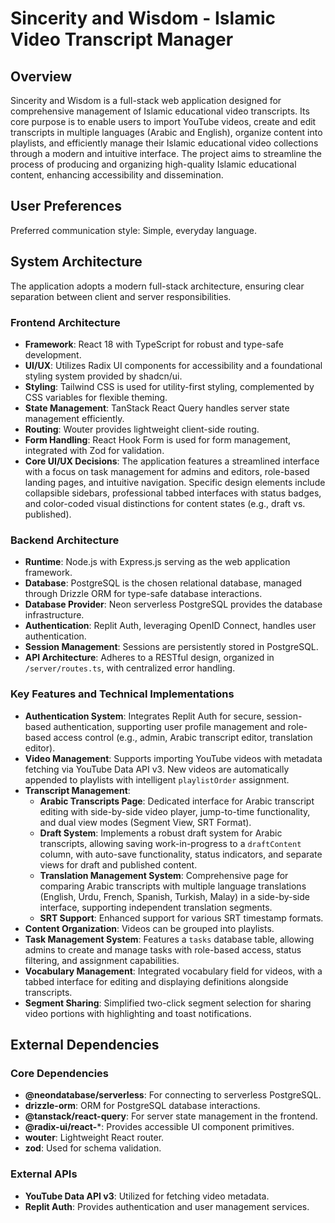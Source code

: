 # Sincerity and Wisdom - Islamic Video Transcript Manager

## Overview

Sincerity and Wisdom is a full-stack web application designed for comprehensive management of Islamic educational video transcripts. Its core purpose is to enable users to import YouTube videos, create and edit transcripts in multiple languages (Arabic and English), organize content into playlists, and efficiently manage their Islamic educational video collections through a modern and intuitive interface. The project aims to streamline the process of producing and organizing high-quality Islamic educational content, enhancing accessibility and dissemination.

## User Preferences

Preferred communication style: Simple, everyday language.

## System Architecture

The application adopts a modern full-stack architecture, ensuring clear separation between client and server responsibilities.

### Frontend Architecture
- **Framework**: React 18 with TypeScript for robust and type-safe development.
- **UI/UX**: Utilizes Radix UI components for accessibility and a foundational styling system provided by shadcn/ui.
- **Styling**: Tailwind CSS is used for utility-first styling, complemented by CSS variables for flexible theming.
- **State Management**: TanStack React Query handles server state management efficiently.
- **Routing**: Wouter provides lightweight client-side routing.
- **Form Handling**: React Hook Form is used for form management, integrated with Zod for validation.
- **Core UI/UX Decisions**: The application features a streamlined interface with a focus on task management for admins and editors, role-based landing pages, and intuitive navigation. Specific design elements include collapsible sidebars, professional tabbed interfaces with status badges, and color-coded visual distinctions for content states (e.g., draft vs. published).

### Backend Architecture
- **Runtime**: Node.js with Express.js serving as the web application framework.
- **Database**: PostgreSQL is the chosen relational database, managed through Drizzle ORM for type-safe database interactions.
- **Database Provider**: Neon serverless PostgreSQL provides the database infrastructure.
- **Authentication**: Replit Auth, leveraging OpenID Connect, handles user authentication.
- **Session Management**: Sessions are persistently stored in PostgreSQL.
- **API Architecture**: Adheres to a RESTful design, organized in `/server/routes.ts`, with centralized error handling.

### Key Features and Technical Implementations
- **Authentication System**: Integrates Replit Auth for secure, session-based authentication, supporting user profile management and role-based access control (e.g., admin, Arabic transcript editor, translation editor).
- **Video Management**: Supports importing YouTube videos with metadata fetching via YouTube Data API v3. New videos are automatically appended to playlists with intelligent `playlistOrder` assignment.
- **Transcript Management**:
    - **Arabic Transcripts Page**: Dedicated interface for Arabic transcript editing with side-by-side video player, jump-to-time functionality, and dual view modes (Segment View, SRT Format).
    - **Draft System**: Implements a robust draft system for Arabic transcripts, allowing saving work-in-progress to a `draftContent` column, with auto-save functionality, status indicators, and separate views for draft and published content.
    - **Translation Management System**: Comprehensive page for comparing Arabic transcripts with multiple language translations (English, Urdu, French, Spanish, Turkish, Malay) in a side-by-side interface, supporting independent translation segments.
    - **SRT Support**: Enhanced support for various SRT timestamp formats.
- **Content Organization**: Videos can be grouped into playlists.
- **Task Management System**: Features a `tasks` database table, allowing admins to create and manage tasks with role-based access, status filtering, and assignment capabilities.
- **Vocabulary Management**: Integrated vocabulary field for videos, with a tabbed interface for editing and displaying definitions alongside transcripts.
- **Segment Sharing**: Simplified two-click segment selection for sharing video portions with highlighting and toast notifications.

## External Dependencies

### Core Dependencies
- **@neondatabase/serverless**: For connecting to serverless PostgreSQL.
- **drizzle-orm**: ORM for PostgreSQL database interactions.
- **@tanstack/react-query**: For server state management in the frontend.
- **@radix-ui/react-***: Provides accessible UI component primitives.
- **wouter**: Lightweight React router.
- **zod**: Used for schema validation.

### External APIs
- **YouTube Data API v3**: Utilized for fetching video metadata.
- **Replit Auth**: Provides authentication and user management services.